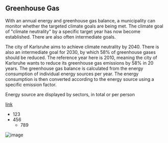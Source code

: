 ## Greenhouse Gas

With an annual energy and greenhouse gas balance, a municipality can monitor whether the targeted climate goals are being met. The climate goal of "climate neutrality" by a specific target year has now become established. There are also often intermediate goals.

The city of Karlsruhe aims to achieve climate neutrality by 2040. There is also an intermediate goal for 2030, by which 58% of greenhouse gases should be reduced. The reference year here is 2010, meaning the city of Karlsruhe wants to reduce its greenhouse gas emissions by 58% in 20 years. The greenhouse gas balance is calculated from the energy consumption of individual energy sources per year. The energy consumption is then converted according to the energy source using a specific emission factor.

Energy source are displayed by sectors, in total or per person


[link](https://www.google.com)

  * 123
  * 456
    * 789

![image](/images/testing.jpg)  



